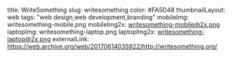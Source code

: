 title: WriteSomething
slug: writesomething
color: #FA5D48
thumbnailLayout: web
tags: "web design,web development,branding"
mobileImg: writesomething-mobile.png
mobileImg2x: writesomething-mobile@2x.png
laptopImg: writesomething-laptop.png
laptopImg2x: writesomething-laptop@2x.png
externalLink: https://web.archive.org/web/20170614035922/http://writesomething.org/

